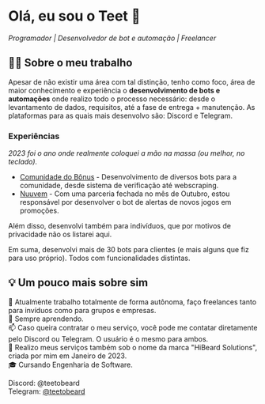 # Olá, eu sou o Teet 👋

<i>Programador | Desenvolvedor de bot e automação | Freelancer</i>

## 👨‍💻 Sobre o meu trabalho

Apesar de não existir uma área com tal distinção, tenho como foco, área de maior conhecimento e experiência o <b>desenvolvimento de bots e automações</b> onde realizo todo o processo necessário: desde o levantamento de dados, requisitos, até a fase de entrega + manutenção. 
As plataformas para as quais mais desenvolvo são: Discord e Telegram. 

### Experiências
<i>2023 foi o ano onde realmente coloquei a mão na massa (ou melhor, no teclado).</i>

- <a href="https://comunidadedobonus.com/">Comunidade do Bônus</a> -
   Desenvolvimento de diversos bots para a comunidade, desde sistema de verificação até webscraping.<br>
- <a href="https://nuuvem.com.br">Nuuvem</a> - 
   Com uma parceria fechada no mês de Outubro, estou responsável por desenvolver o bot de alertas de novos jogos em promoções.<br>
  
 Além disso, desenvolvi também para indivíduos, que por motivos de privacidade não os listarei aqui.<br>

 Em suma, desenvolvi mais de 30 bots para clientes (e mais alguns que fiz para uso próprio). Todos com funcionalidades distintas.

## 💡 Um pouco mais sobre sim

🔭 Atualmente trabalho totalmente de forma autônoma, faço freelances tanto para invíduos como para grupos e empresas.<br>
🌱 Sempre aprendendo.<br>
📫 Caso queira contratar o meu serviço, você pode me contatar diretamente pelo Discord ou Telegram. O usuário é o mesmo para ambos.<br>
🏢 Realizo meus serviços também sob o nome da marca "HiBeard Solutions", criada por mim em Janeiro de 2023.<br>
🎓 Cursando Engenharia de Software.

Discord: @teetobeard<br>
Telegram: <a href="https://t.me/TeetObeard">@teetobeard</a>

